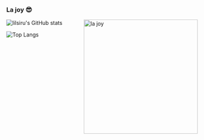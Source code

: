### La joy 😎

![lilsiru's GitHub stats](https://github-readme-stats.vercel.app/api?username=Cyro1234&show_icons=true&theme=jolly) 
<img align="right" alt="la joy" width="300" src="https://encrypted-tbn0.gstatic.com/images?q=tbn:ANd9GcTIZz3GqLU4F6GT_WiH79stx8NCSnLRvwsV6_NRlpglxA&s" href="https://github.com/Cyro1234"> 

![Top Langs](https://github-readme-stats.vercel.app/api/top-langs/?username=Cyro1234&layout=compact)


